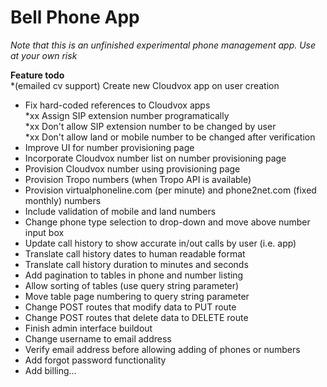# Bell Phone App #

_Note that this is an unfinished experimental phone management app. Use at your own risk_

**Feature todo**  
*(emailed cv support) Create new Cloudvox app on user creation  
* Fix hard-coded references to Cloudvox apps  
*xx Assign SIP extension number programatically  
*xx Don't allow SIP extension number to be changed by user  
*xx Don't allow land or mobile number to be changed after verification  
* Improve UI for number provisioning page  
* Incorporate Cloudvox number list on number provisioning page  
* Provision Cloudvox number using provisioning page  
* Provision Tropo numbers (when Tropo API is available)  
* Provision virtualphoneline.com (per minute) and phone2net.com (fixed monthly) numbers  
* Include validation of mobile and land numbers  
* Change phone type selection to drop-down and move above number input box  
* Update call history to show accurate in/out calls by user (i.e. app)  
* Translate call history dates to human readable format  
* Translate call history duration to minutes and seconds  
* Add pagination to tables in phone and number listing  
* Allow sorting of tables (use query string parameter)  
* Move table page numbering to query string parameter  
* Change POST routes that modify data to PUT route  
* Change POST routes that delete data to DELETE route  
* Finish admin interface buildout  
* Change username to email address  
* Verify email address before allowing adding of phones or numbers  
* Add forgot password functionality  
* Add billing...  